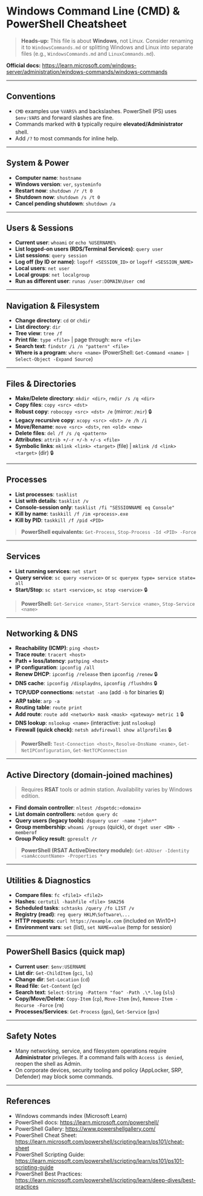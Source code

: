 # Windows Command Line (CMD) & PowerShell Cheatsheet

> **Heads-up:** This file is about **Windows**, not Linux. Consider renaming it to `WindowsCommands.md` or splitting Windows and Linux into separate files (e.g., `WindowsCommands.md` and `LinuxCommands.md`).

**Official docs:** <https://learn.microsoft.com/windows-server/administration/windows-commands/windows-commands>

---

## Conventions

- `CMD` examples use `%VARS%` and backslashes. PowerShell (PS) uses `$env:VARS` and forward slashes are fine.
- Commands marked with `🔒` typically require **elevated/Administrator** shell.
- Add `/?` to most commands for inline help.

---

## System & Power

- **Computer name**: `hostname`
- **Windows version**: `ver`, `systeminfo`
- **Restart now**: `shutdown /r /t 0`
- **Shutdown now**: `shutdown /s /t 0`
- **Cancel pending shutdown**: `shutdown /a`

---

## Users & Sessions

- **Current user**: `whoami` or `echo %USERNAME%`
- **List logged-on users (RDS/Terminal Services)**: `query user`
- **List sessions**: `query session`
- **Log off (by ID or name)**: `logoff <SESSION_ID>` or `logoff <SESSION_NAME>`
- **Local users**: `net user`
- **Local groups**: `net localgroup`
- **Run as different user**: `runas /user:DOMAIN\User cmd`

---

## Navigation & Filesystem

- **Change directory**: `cd` or `chdir`
- **List directory**: `dir`
- **Tree view**: `tree /f`
- **Print file**: `type <file>` | page through: `more <file>`
- **Search text**: `findstr /i /n "pattern" <file>`
- **Where is a program**: `where <name>` (PowerShell: `Get-Command <name> | Select-Object -Expand Source`)

---

## Files & Directories

- **Make/Delete directory**: `mkdir <dir>`, `rmdir /s /q <dir>`
- **Copy files**: `copy <src> <dst>`
- **Robust copy**: `robocopy <src> <dst> /e` (mirror: `/mir`) 🔒
- **Legacy recursive copy**: `xcopy <src> <dst> /e /h /i`
- **Move/Rename**: `move <src> <dst>`, `ren <old> <new>`
- **Delete files**: `del /f /s /q <pattern>`
- **Attributes**: `attrib +/-r +/-h +/-s <file>`
- **Symbolic links**: `mklink <link> <target>` (file) | `mklink /d <link> <target>` (dir) 🔒

---

## Processes

- **List processes**: `tasklist`
- **List with details**: `tasklist /v`
- **Console-session only**: `tasklist /fi "SESSIONNAME eq Console"`
- **Kill by name**: `taskkill /f /im <process>.exe`
- **Kill by PID**: `taskkill /f /pid <PID>`

> **PowerShell equivalents:** `Get-Process`, `Stop-Process -Id <PID> -Force`

---

## Services

- **List running services**: `net start`
- **Query service**: `sc query <service>` or `sc queryex type= service state= all`
- **Start/Stop**: `sc start <service>`, `sc stop <service>` 🔒

> **PowerShell:** `Get-Service <name>`, `Start-Service <name>`, `Stop-Service <name>`

---

## Networking & DNS

- **Reachability (ICMP)**: `ping <host>`
- **Trace route**: `tracert <host>`
- **Path + loss/latency**: `pathping <host>`
- **IP configuration**: `ipconfig /all`
- **Renew DHCP**: `ipconfig /release` then `ipconfig /renew` 🔒
- **DNS cache**: `ipconfig /displaydns`, `ipconfig /flushdns` 🔒
- **TCP/UDP connections**: `netstat -ano` (add `-b` for binaries 🔒)
- **ARP table**: `arp -a`
- **Routing table**: `route print`
- **Add route**: `route add <network> mask <mask> <gateway> metric 1` 🔒
- **DNS lookup**: `nslookup <name>` (interactive: just `nslookup`)
- **Firewall (quick check)**: `netsh advfirewall show allprofiles` 🔒

> **PowerShell:** `Test-Connection <host>`, `Resolve-DnsName <name>`, `Get-NetIPConfiguration`, `Get-NetTCPConnection`

---

## Active Directory (domain-joined machines)
>
> Requires **RSAT** tools or admin station. Availability varies by Windows edition.

- **Find domain controller**: `nltest /dsgetdc:<domain>`
- **List domain controllers**: `netdom query dc`
- **Query users (legacy tools)**: `dsquery user -name "john*"`
- **Group membership**: `whoami /groups` (quick), or `dsget user <DN> -memberof`
- **Group Policy result**: `gpresult /r`

> **PowerShell (RSAT ActiveDirectory module):** `Get-ADUser -Identity <samAccountName> -Properties *`

---

## Utilities & Diagnostics

- **Compare files**: `fc <file1> <file2>`
- **Hashes**: `certutil -hashfile <file> SHA256`
- **Scheduled tasks**: `schtasks /query /fo LIST /v`
- **Registry (read)**: `reg query HKLM\Software\...`
- **HTTP requests**: `curl https://example.com` (included on Win10+)
- **Environment vars**: `set` (list), `set NAME=value` (temp for session)

---

## PowerShell Basics (quick map)

- **Current user**: `$env:USERNAME`
- **List dir**: `Get-ChildItem` (`gci`, `ls`)
- **Change dir**: `Set-Location` (`cd`)
- **Read file**: `Get-Content` (`gc`)
- **Search text**: `Select-String -Pattern "foo" -Path .\*.log` (`sls`)
- **Copy/Move/Delete**: `Copy-Item` (`cp`), `Move-Item` (`mv`), `Remove-Item -Recurse -Force` (`rm`)
- **Processes/Services**: `Get-Process` (`gps`), `Get-Service` (`gsv`)

---

## Safety Notes

- Many networking, service, and filesystem operations require **Administrator** privileges. If a command fails with `Access is denied`, reopen the shell as Admin.
- On corporate devices, security tooling and policy (AppLocker, SRP, Defender) may block some commands.

---

## References

- Windows commands index (Microsoft Learn)
- PowerShell docs: <https://learn.microsoft.com/powershell/>
- PowerShell Gallery: <https://www.powershellgallery.com/>
- PowerShell Cheat Sheet: <https://learn.microsoft.com/powershell/scripting/learn/ps101/cheat-sheet>
- PowerShell Scripting Guide: <https://learn.microsoft.com/powershell/scripting/learn/ps101/ps101-scripting-guide>
- PowerShell Best Practices: <https://learn.microsoft.com/powershell/scripting/learn/deep-dives/best-practices>
